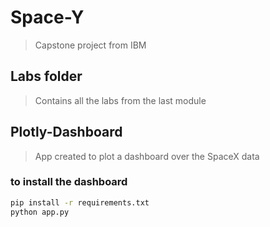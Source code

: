 # Space-Y

> Capstone project from IBM


## Labs folder

> Contains all the labs from the last module

## Plotly-Dashboard

> App created to plot a dashboard over the SpaceX data

### to install the dashboard

```bash
pip install -r requirements.txt
python app.py
```